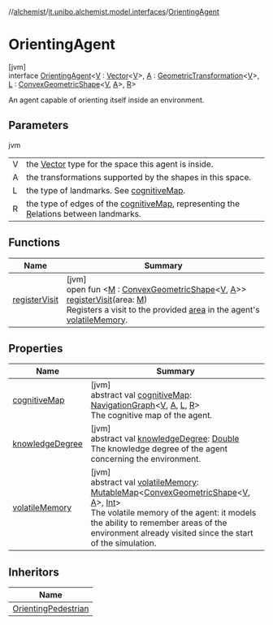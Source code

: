 //[alchemist](../../../index.md)/[it.unibo.alchemist.model.interfaces](../index.md)/[OrientingAgent](index.md)

# OrientingAgent

[jvm]\
interface [OrientingAgent](index.md)<[V](index.md) : [Vector](../../it.unibo.alchemist.model.interfaces.geometry/-vector/index.md)<[V](index.md)>, [A](index.md) : [GeometricTransformation](../../it.unibo.alchemist.model.interfaces.geometry/-geometric-transformation/index.md)<[V](index.md)>, [L](index.md) : [ConvexGeometricShape](../../it.unibo.alchemist.model.interfaces.geometry/-convex-geometric-shape/index.md)<[V](index.md), [A](index.md)>, [R](index.md)>

An agent capable of orienting itself inside an environment.

## Parameters

jvm

| | |
|---|---|
| V | the [Vector](../../it.unibo.alchemist.model.interfaces.geometry/-vector/index.md) type for the space this agent is inside. |
| A | the transformations supported by the shapes in this space. |
| L | the type of landmarks. See [cognitiveMap](cognitive-map.md). |
| R | the type of edges of the [cognitiveMap](cognitive-map.md), representing the [R](index.md)elations between landmarks. |

## Functions

| Name | Summary |
|---|---|
| [registerVisit](register-visit.md) | [jvm]<br>open fun <[M](register-visit.md) : [ConvexGeometricShape](../../it.unibo.alchemist.model.interfaces.geometry/-convex-geometric-shape/index.md)<[V](index.md), [A](index.md)>> [registerVisit](register-visit.md)(area: [M](register-visit.md))<br>Registers a visit to the provided [area](register-visit.md) in the agent's [volatileMemory](volatile-memory.md). |

## Properties

| Name | Summary |
|---|---|
| [cognitiveMap](cognitive-map.md) | [jvm]<br>abstract val [cognitiveMap](cognitive-map.md): [NavigationGraph](../../it.unibo.alchemist.model.interfaces.geometry.euclidean2d.graph/-navigation-graph/index.md)<[V](index.md), [A](index.md), [L](index.md), [R](index.md)><br>The cognitive map of the agent. |
| [knowledgeDegree](knowledge-degree.md) | [jvm]<br>abstract val [knowledgeDegree](knowledge-degree.md): [Double](https://kotlinlang.org/api/latest/jvm/stdlib/kotlin/-double/index.html)<br>The knowledge degree of the agent concerning the environment. |
| [volatileMemory](volatile-memory.md) | [jvm]<br>abstract val [volatileMemory](volatile-memory.md): [MutableMap](https://kotlinlang.org/api/latest/jvm/stdlib/kotlin.collections/-mutable-map/index.html)<[ConvexGeometricShape](../../it.unibo.alchemist.model.interfaces.geometry/-convex-geometric-shape/index.md)<[V](index.md), [A](index.md)>, [Int](https://kotlinlang.org/api/latest/jvm/stdlib/kotlin/-int/index.html)><br>The volatile memory of the agent: it models the ability to remember areas of the environment already visited since the start of the simulation. |

## Inheritors

| Name |
|---|
| [OrientingPedestrian](../-orienting-pedestrian/index.md) |

